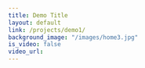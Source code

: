 ```yaml
---
title: Demo Title
layout: default
link: /projects/demo1/
background_image: "/images/home3.jpg"
is_video: false
video_url:
---
```


